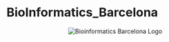 # BioInformatics_Barcelona

<div style="text-align:center">
  <img src="[https://www.bioinformaticsbarcelona.es/pluginfile.php/1/theme_trending/aboutusimage/-1/logo-bib-vertical1.png](https://www.google.com/url?sa=i&url=https%3A%2F%2Fbioinformaticsbarcelona.eu%2F&psig=AOvVaw3Ue8x0YSBuxuU8lUe1dwQo&ust=1708082123582000&source=images&cd=vfe&opi=89978449&ved=0CBIQjRxqFwoTCJij2PObrYQDFQAAAAAdAAAAABAI)https://www.google.com/url?sa=i&url=https%3A%2F%2Fbioinformaticsbarcelona.eu%2F&psig=AOvVaw3Ue8x0YSBuxuU8lUe1dwQo&ust=1708082123582000&source=images&cd=vfe&opi=89978449&ved=0CBIQjRxqFwoTCJij2PObrYQDFQAAAAAdAAAAABAI" alt="Bioinformatics Barcelona Logo">
</div>

